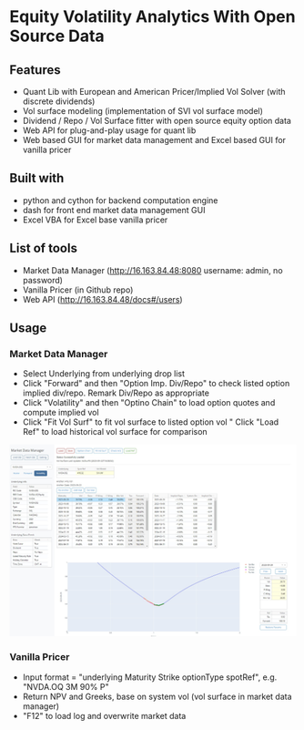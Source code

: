 # Equity Volatility Analytics With Open Source Data

## Features

* Quant Lib with European and American Pricer/Implied Vol Solver (with discrete dividends)
* Vol surface modeling (implementation of SVI vol surface model)
* Dividend / Repo / Vol Surface fitter with open source equity option data
* Web API for plug-and-play usage for quant lib
* Web based GUI for market data management and Excel based GUI for vanilla pricer

## Built with

* python and cython for backend computation engine
* dash for front end market data management GUI
* Excel VBA for Excel base vanilla pricer

## List of tools

* Market Data Manager (http://16.163.84.48:8080 username: admin, no password)
* Vanilla Pricer (in Github repo)
* Web API (http://16.163.84.48/docs#/users)

## Usage

### Market Data Manager

* Select Underlying from underlying drop list
* Click "Forward" and then "Option Imp. Div/Repo" to check listed option implied div/repo. Remark Div/Repo as appropriate
* Click "Volatility" and then "Optino Chain" to load option quotes and compute implied vol
* Click "Fit Vol Surf" to fit vol surface to listed option vol
" Click "Load Ref" to load historical vol surface for comparison

![MDM](/images/MDM.jpg)

### Vanilla Pricer

* Input format = "underlying Maturity Strike optionType spotRef", e.g. "NVDA.OQ 3M 90% P"
* Return NPV and Greeks, base on system vol (vol surface in market data manager)
* "F12" to load log and overwrite market data